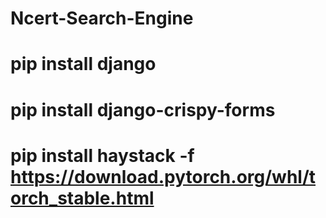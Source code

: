 # Ncert-Search-Engine
# pip install django
# pip install django-crispy-forms
# pip install haystack -f https://download.pytorch.org/whl/torch_stable.html
